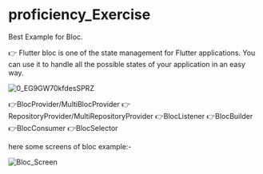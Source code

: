# proficiency_Exercise
 Best Example for Bloc.

 👉  Flutter bloc is one of the state management for Flutter applications. You can use it to handle all the possible states of your application in an easy way.
 
 ![0_EG9GW70kfdesSPRZ](https://github.com/vishwajeetbharti/proficiency_Exercise/assets/71969138/b8b165d4-63d9-43b3-a9ad-6b14d6be826d)
 
 👉BlocProvider/MultiBlocProvider
 👉RepositoryProvider/MultiRepositoryProvider
 👉BlocListener
 👉BlocBuilder
 👉BlocConsumer
 👉BlocSelector

 here some screens of bloc example:-
 
![Bloc_Screen](https://github.com/vishwajeetbharti/proficiency_Exercise/assets/71969138/104b5a4d-240f-44d7-a171-6662ec4056c4)
